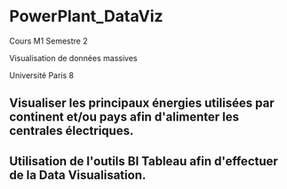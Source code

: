 # PowerPlant_DataViz

Cours M1 Semestre 2

Visualisation de données massives 

Université Paris 8



## Visualiser les principaux énergies utilisées par continent et/ou pays afin d'alimenter les centrales électriques.

## Utilisation de l'outils BI Tableau afin d'effectuer de la Data Visualisation. 
